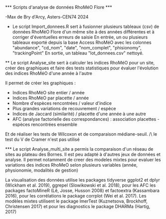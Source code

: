 *** Scripts d'analyse de données RhoMéO Flore ***

-Max de Bry d'Arcy, Asters-CEN74 2024


*  Le script Import_donnees.R
sert à fusionner plusieurs tableaux (csv) de données RhoMéO Flore d'un même site à des années différentes et à corriger d'éventuelles erreurs de saisie
En entrée, un ou plusieurs tableaux exporté depuis la base Access RhoMéO avec les colonnes "abundance", "cd_nom", "date", "nom_complet", "phisionomy", "trackingPoint"
En sortie, un tableau "lot_donnees.csv" nettoyé.

** Le script Analyse_site
sert à calculer les indices RhoMéO pour un site, créer des graphiques et faire des tests statistiques pour évaluer l'évolution des indices RhoMéO d'une année à l'autre

Il permet de créer les graphiques : 
  - Indices RhoMéO site entier / année
  - Indices RhoMéO par placette / année
  - Nombre d'espèces rencontrées / valeur d'indice
  - Plus grandes variations de recouvrement / espèce
  - Indices de Jaccard (similarité) / placette d'une année à une autre
  - AFC (analyse factorielle des correspondances) : association placettes - espèces rencontrées ensemble

Et de réaliser les tests de Wilcoxon et de comparaison médiane-seuil. /\ le test du V de Cramer n'est pas utilisé


*** Le script Analyse_multi_site
a permis la comparaison d'un réseau de sites au plateau des Bornes. Il est peu adapté à d'autres jeux de données et analyse.
Il permet notamment de creer des modeles mixtes pour evaluer les variations des indices RhoMeO selon plusieurs variables (année, physionomie, modalités de gestion)




La visualisation des données utilise les packages tidyverse ggplot2 et dplyr (Wickham et al. 2019), ggrepel (Slowikowski et al. 2018), pour les AFC les packages
factoMineR (Lê, Josse, Husson 2008) et factoextra (Kassambara 2016), pour les corrélations le package corrplot (Wei et al. 2017). 
Les modèles mixtes utilisent le package lmerTest (Kuznetsova, Brockhoff, Christensen 2017) et pour les diagnostics le package DHARMa (Hartig, 2017)
